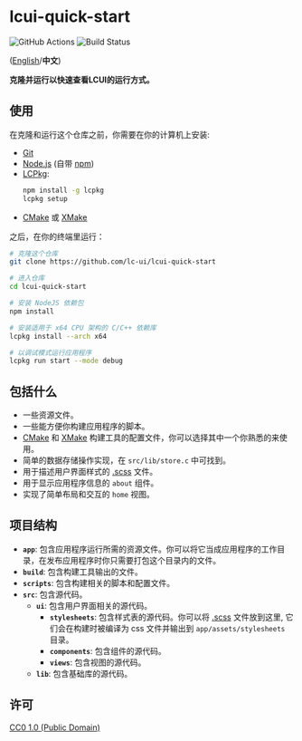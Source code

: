 # lcui-quick-start

<a class="https://github.com/lc-ui/lcui-quick-start/actions"><img src="https://github.com/lc-ui/lcui-quick-start/workflows/C%2FC%2B%2B%20CI/badge.svg" alt="GitHub Actions"></a>
<a class="https://travis-ci.org/lc-ui/lcui-quick-start"><img src="https://travis-ci.org/lc-ui/lcui-quick-start.svg?branch=master" alt="Build Status"></a>

([English](README.md)/**中文**)

**克隆并运行以快速查看LCUI的运行方式。**

## 使用

在克隆和运行这个仓库之前，你需要在你的计算机上安装:

- [Git](https://git-scm.com)
- [Node.js](https://nodejs.org/en/download/) (自带 [npm](http://npmjs.com))
- [LCPkg](https://github.com/lc-soft/lcpkg):
    ```bash
    npm install -g lcpkg
    lcpkg setup
    ```
- [CMake](https://cmake.org/) 或 [XMake](https://xmake.io/)

之后，在你的终端里运行：

```bash
# 克隆这个仓库
git clone https://github.com/lc-ui/lcui-quick-start

# 进入仓库
cd lcui-quick-start

# 安装 NodeJS 依赖包
npm install

# 安装适用于 x64 CPU 架构的 C/C++ 依赖库
lcpkg install --arch x64

# 以调试模式运行应用程序
lcpkg run start --mode debug
```

## 包括什么

- 一些资源文件。
- 一些能方便你构建应用程序的脚本。
- [CMake](https://cmake.org/) 和 [XMake](https://xmake.io/) 构建工具的配置文件，你可以选择其中一个你熟悉的来使用。
- 简单的数据存储操作实现，在 `src/lib/store.c` 中可找到。
- 用于描述用户界面样式的 [.scss](https://sass-lang.com/guide) 文件。
- 用于显示应用程序信息的 `about` 组件。
- 实现了简单布局和交互的 `home` 视图。

## 项目结构

- **`app`**: 包含应用程序运行所需的资源文件。你可以将它当成应用程序的工作目录，在发布应用程序时你只需要打包这个目录内的文件。
- **`build`**: 包含构建工具输出的文件。
- **`scripts`**: 包含构建相关的脚本和配置文件。
- **`src`**: 包含源代码。
  - **`ui`**: 包含用户界面相关的源代码。
    - **`stylesheets`**: 包含样式表的源代码。你可以将 [.scss](https://sass-lang.com/guide) 文件放到这里, 它们会在构建时被编译为 css 文件并输出到  `app/assets/stylesheets` 目录。
    - **`components`**: 包含组件的源代码。
    - **`views`**: 包含视图的源代码。
  - **`lib`**: 包含基础库的源代码。

## 许可

[CC0 1.0 (Public Domain)](LICENSE.md)
